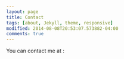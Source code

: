 ```yaml
---
layout: page
title: Contact
tags: [about, Jekyll, theme, responsive]
modified: 2014-08-08T20:53:07.573882-04:00
comments: true
---
```


You can contact me at :
